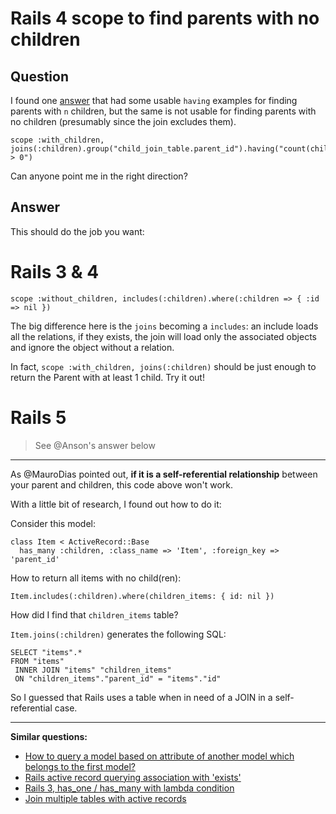 
# Rails 4 scope to find parents with no children

## Question
        
I found one [answer](https://stackoverflow.com/a/2900187/385532) that had some usable `having` examples for finding parents with `n` children, but the same is not usable for finding parents with no children (presumably since the join excludes them).

    scope :with_children, joins(:children).group("child_join_table.parent_id").having("count(child_join_table.parent_id) > 0")
    

Can anyone point me in the right direction?

## Answer
        
This should do the job you want:

Rails 3 & 4
===========

    scope :without_children, includes(:children).where(:children => { :id => nil })
    

The big difference here is the `joins` becoming a `includes`: an include loads all the relations, if they exists, the join will load only the associated objects and ignore the object without a relation.

In fact, `scope :with_children, joins(:children)` should be just enough to return the Parent with at least 1 child. Try it out!

Rails 5
=======

> See @Anson's answer below

* * *

As @MauroDias pointed out, **if it is a self-referential relationship** between your parent and children, this code above won't work.

With a little bit of research, I found out how to do it:

Consider this model:

    class Item < ActiveRecord::Base
      has_many :children, :class_name => 'Item', :foreign_key => 'parent_id'
    

How to return all items with no child(ren):

    Item.includes(:children).where(children_items: { id: nil })
    

How did I find that `children_items` table?

`Item.joins(:children)` generates the following SQL:

    SELECT "items".* 
    FROM "items" 
     INNER JOIN "items" "children_items" 
     ON "children_items"."parent_id" = "items"."id"
    

So I guessed that Rails uses a table when in need of a JOIN in a self-referential case.

* * *

**Similar questions:**

*   [How to query a model based on attribute of another model which belongs to the first model?](https://stackoverflow.com/questions/23633301/how-to-query-a-model-based-on-attribute-of-another-model-which-belongs-to-the-fi/23633352#23633352)
*   [Rails active record querying association with 'exists'](https://stackoverflow.com/questions/18234602/rails-active-record-querying-association-with-exists/18234998#18234998)
*   [Rails 3, has\_one / has\_many with lambda condition](https://stackoverflow.com/questions/13515225/rails-3-has-one-has-many-with-lambda-condition/13516285#13516285)
*   [Join multiple tables with active records](https://stackoverflow.com/questions/24266069/join-multiple-tables-with-active-records/24266583#24266583)
